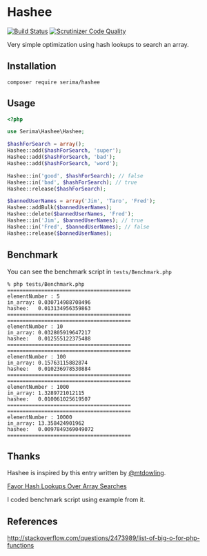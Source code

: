 # Hashee

[![Build Status](https://travis-ci.org/serima/Hashee.svg)](https://travis-ci.org/serima/Hashee)
[![Scrutinizer Code Quality](https://scrutinizer-ci.com/g/serima/Hashee/badges/quality-score.png?b=master)](https://scrutinizer-ci.com/g/serima/Hashee/?branch=master)

Very simple optimization using hash lookups to search an array.

## Installation

```
composer require serima/hashee
```

## Usage

```php
<?php

use Serima\Hashee\Hashee;

$hashForSearch = array();
Hashee::add($hashForSearch, 'super');
Hashee::add($hashForSearch, 'bad');
Hashee::add($hashForSearch, 'word');

Hashee::in('good', $hashForSearch); // false
Hashee::in('bad', $hashForSearch); // true
Hashee::release($hashForSearch);

$bannedUserNames = array('Jim', 'Taro', 'Fred');
Hashee::addBulk($bannedUserNames);
Hashee::delete($bannedUserNames, 'Fred');
Hashee::in('Jim', $bannedUserNames); // true
Hashee::in('Fred', $bannedUserNames); // false
Hashee::release($bannedUserNames);

```

## Benchmark

You can see the benchmark script in `tests/Benchmark.php`

```
% php tests/Benchmark.php
========================================
elementNumber : 5
in_array: 0.030714988708496
hashee:   0.013134956359863
========================================
========================================
elementNumber : 10
in_array: 0.032805919647217
hashee:   0.012555122375488
========================================
========================================
elementNumber : 100
in_array: 0.15763115882874
hashee:   0.010236978530884
========================================
========================================
elementNumber : 1000
in_array: 1.3289721012115
hashee:   0.010061025619507
========================================
========================================
elementNumber : 10000
in_array: 13.358424901962
hashee:   0.0097849369049072
========================================
```

## Thanks

Hashee is inspired by this entry written by [@mtdowling](https://github.com/mtdowling).

[Favor Hash Lookups Over Array Searches](http://mtdowling.com/blog/2014/03/17/hash-lookups-over-array-search/)

I coded benchmark script using example from it.

## References

http://stackoverflow.com/questions/2473989/list-of-big-o-for-php-functions
